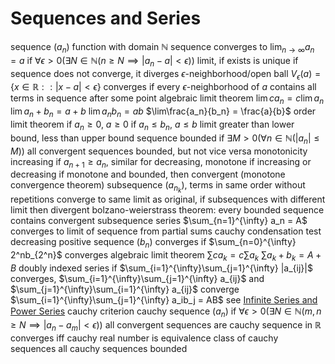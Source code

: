 # Sequences and Series
sequence $(a_n)$
	function with domain $\mathbb{N}$
	sequence converges to $\lim_{n\to\infty} a_n = a$ if $\forall \epsilon > 0 (\exists N \in \mathbb{N} (n \geq N \implies |a_n - a| < \epsilon))$
		limit, if exists is unique
		if sequence does not converge, it diverges
		$\epsilon$-neighborhood/open ball $V_{\epsilon}(a) = \{ x \in \mathbb{R} :: |x - a| < \epsilon \}$
			converges if every $\epsilon$-neighborhood of $a$ contains all terms in sequence after some point
		algebraic limit theorem
			$\lim ca_n = c\lim a_n$
			$\lim a_n + b_n = a + b$
			$\lim a_nb_n = ab$
			$\lim\frac{a_n}{b_n} = \frac{a}{b}$
		order limit theorem
			if $a_n \geq 0$, $a \geq 0$
			if $a_n \leq b_n$, $a \leq b$
			limit greater than lower bound, less than upper bound
	sequence bounded if $\exists M > 0 (\forall n \in \mathbb{N} (|a_n| \leq M))$
		all convergent sequences bounded, but not vice versa
	monotonicity
		increasing if $a_{n+1} \geq a_n$, similar for decreasing, monotone if increasing or decreasing
			if monotone and bounded, then convergent (monotone convergence theorem)
	subsequence $(a_{n_k})$, terms in same order without repetitions
		converge to same limit as original, if subsequences with different limit then divergent
		bolzano-weierstrass theorem: every bounded sequence contains convergent subsequence
series $\sum_{n=1}^{\infty} a_n = A$
	converges to limit of sequence from partial sums
		cauchy condensation test
			decreasing positive sequence $(b_n)$ converges if $\sum_{n=0}^{\infty} 2^nb_{2^n}$ converges
		algebraic limit theorem
			$\sum ca_k = c\sum a_k$
			$\sum a_k + b_k = A + B$
		doubly indexed series
			if $\sum_{i=1}^{\infty}\sum_{j=1}^{\infty} |a_{ij}|$ converges, $\sum_{i=1}^{\infty}\sum_{j=1}^{\infty} a_{ij}$ and $\sum_{j=1}^{\infty}\sum_{i=1}^{\infty} a_{ij}$ converge
			$\sum_{i=1}^{\infty}\sum_{j=1}^{\infty} a_ib_j = AB$
		see [Infinite Series and Power Series](infinite-series.md)
cauchy criterion
	cauchy sequence $(a_n)$ if $\forall \epsilon > 0 (\exists N \in \mathbb{N} (m, n \geq N \implies |a_n - a_m| < \epsilon))$
	all convergent sequences are cauchy
		sequence in $\mathbb{R}$ converges iff cauchy
		real number is equivalence class of cauchy sequences
	all cauchy sequences bounded
